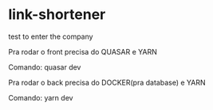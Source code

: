 # link-shortener
test to enter the company

Pra rodar o front precisa do QUASAR e YARN

Comando:
quasar dev

Pra rodar o back precisa do DOCKER(pra database) e YARN

Comando:
yarn dev
